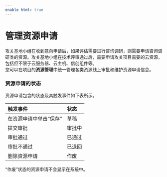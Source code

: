 ```yaml
---
enable html: true
---
```

# 管理资源申请

攻关基地小组在收到意向申请后，如果评估需要进行咨询调研，则需要申请咨询调研类的资源。攻关基地小组在技术评审通过后，需要申请攻关项目需要的云资源，包括但不限于云服务器、云主机、信创组件等。              
您可以在项目的**资源管理**中统一管理各类资源线上审批和维护资源申请信息。

### 资源申请的状态                  
资源申请包含的状态及其触发事件如下表所示。             

|触发事件|状态|
|:--------- |:-------- |
|在资源申请中单击“保存”|草稿|
|提交审批|审批中|
|审批通过|已通过|
|审批不通过|已退回|
|删除资源申请|作废|

“作废”状态的资源申请不会显示在系统中。